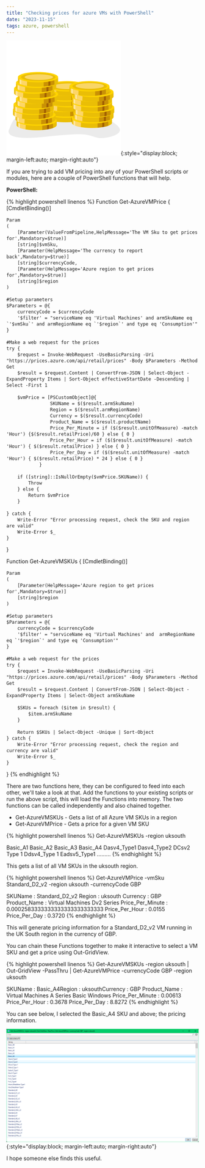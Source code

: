 ```yaml
---
title: "Checking prices for azure VMs with PowerShell"
date: "2023-11-15"
tags: azure, powershell
---
```


![pricingimage](images/price.png){:style="display:block; margin-left:auto; margin-right:auto"}

If you are trying to add VM pricing into any of your PowerShell scripts or modules, here are a couple of PowerShell functions that will help.

**PowerShell:**

{% highlight powershell linenos %} 
Function Get-AzureVMPrice {
    [CmdletBinding()]

    Param
    (
        [Parameter(ValueFromPipeline,HelpMessage='The VM Sku to get prices for',Mandatory=$true)]
        [string]$vmSku,
        [Parameter(HelpMessage='The currency to report back',Mandatory=$true)]
        [string]$currencyCode,
        [Parameter(HelpMessage='Azure region to get prices for',Mandatory=$true)]
        [string]$region
    )

    #Setup parameters
    $Parameters = @{
        currencyCode = $currencyCode
        '$filter' = "serviceName eq 'Virtual Machines' and armSkuName eq `'$vmSku`' and armRegionName eq `'$region`' and type eq 'Consumption'"
    }

    #Make a web request for the prices
    try {
        $request = Invoke-WebRequest -UseBasicParsing -Uri "https://prices.azure.com/api/retail/prices" -Body $Parameters -Method Get
        $result = $request.Content | ConvertFrom-JSON | Select-Object -ExpandProperty Items | Sort-Object effectiveStartDate -Descending | Select -First 1

        $vmPrice = [PSCustomObject]@{
                    SKUName = $($result.armSkuName) 
                    Region = $($result.armRegionName) 
                    Currency = $($result.currencyCode)
                    Product_Name = $($result.productName)
                    Price_Per_Minute = if ($($result.unitOfMeasure) -match 'Hour') {$($result.retailPrice)/60 } else { 0 }
                    Price_Per_Hour = if ($($result.unitOfMeasure) -match 'Hour') { $($result.retailPrice) } else { 0 }
                    Price_Per_Day = if ($($result.unitOfMeasure) -match 'Hour') { $($result.retailPrice) * 24 } else { 0 }
                }
        
        if ([string]::IsNullOrEmpty($vmPrice.SKUName)) {
            Throw
        } else {
            Return $vmPrice
        }

    } catch {
        Write-Error "Error processing request, check the SKU and region are valid"
        Write-Error $_
    }
}

Function Get-AzureVMSKUs {
    [CmdletBinding()]

    Param
    (
        [Parameter(HelpMessage='Azure region to get prices for',Mandatory=$true)]
        [string]$region
    )

    #Setup parameters
    $Parameters = @{
        currencyCode = $currencyCode
        '$filter' = "serviceName eq 'Virtual Machines' and  armRegionName eq `'$region`' and type eq 'Consumption'"
    }

    #Make a web request for the prices
    try {
        $request = Invoke-WebRequest -UseBasicParsing -Uri "https://prices.azure.com/api/retail/prices" -Body $Parameters -Method Get
        $result = $request.Content | ConvertFrom-JSON | Select-Object -ExpandProperty Items | Select-Object armSkuName

        $SKUs = foreach ($item in $result) {
            $item.armSkuName
        }

        Return $SKUs | Select-Object -Unique | Sort-Object
    } catch {
        Write-Error "Error processing request, check the region and currency are valid"
        Write-Error $_
    }
}
{% endhighlight %}

There are two functions here, they can be configured to feed into each other, we'll take a look at that. Add the functions to your existing scripts or run the above script, this will load the Functions into memory. The two functions can be called independently and also chained together.

* Get-AzureVMSKUs - Gets a list of all Azure VM SKUs in a region
* Get-AzureVMPrice - Gets a price for a given VM SKU

{% highlight powershell linenos %}
Get-AzureVMSKUs -region uksouth

Basic_A1
Basic_A2
Basic_A3               Basic_A4                                                                                                                                                                            Dasv4_Type1
Dasv4_Type2
DCsv2 Type 1
Ddsv4_Type 1
Eadsv5_Type1
.........
{% endhighlight %}

This gets a list of all VM SKUs in the uksouth region.

{% highlight powershell linenos %}
Get-AzureVMPrice -vmSku Standard_D2_v2 -region uksouth -currencyCode GBP

SKUName          : Standard_D2_v2
Region           : uksouth
Currency         : GBP
Product_Name     : Virtual Machines Dv2 Series
Price_Per_Minute : 0.0002583333333333333333333333
Price_Per_Hour   : 0.0155
Price_Per_Day    : 0.3720
{% endhighlight %}

This will generate pricing information for a Standard_D2_v2 VM running in the UK South region in the currency of GBP.

You can chain these Functions together to make it interactive to select a VM SKU and get a price using Out-GridView.

{% highlight powershell linenos %}
Get-AzureVMSKUs -region uksouth | Out-GridView -PassThru | Get-AzureVMPrice -currencyCode GBP -region uksouth

SKUName          : Basic_A4Region           : uksouthCurrency         : GBP
Product_Name     : Virtual Machines A Series Basic Windows
Price_Per_Minute : 0.00613
Price_Per_Hour   : 0.3678
Price_Per_Day    : 8.8272
{% endhighlight %}

You can see below, I selected the Basic_A4 SKU and above; the pricing information.

![pricingimage](images/Azure_OGV_SKU.png){:style="display:block; margin-left:auto; margin-right:auto"}

I hope someone else finds this useful.
